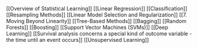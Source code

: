 [[Overview of Statistical Learning]] 
[[Linear Regression]]
[[Classification]]
[[Resampling Methods]]
[[Linear Model Selection and Regularization]]
[[7. Moving Beyond Linearity]]
[[Tree-Based Methods]]
	[[Bagging]]
	[[Random Forests]]
	[[Boosting]]
[[Support Vector Machines (SVMs)]]
[[Deep Learning]]
[[Survival analysis concerns a special kind of outcome variable - the time until an event occurs]]
[[Unsupervised Learning]]
